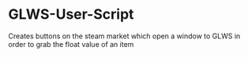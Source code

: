 # GLWS-User-Script
Creates buttons on the steam market which open a window to GLWS in order to grab the float value of an item
